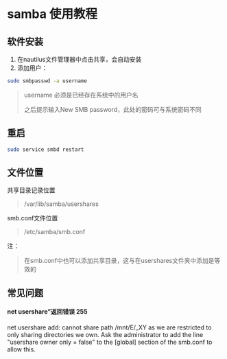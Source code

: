 # samba 使用教程

## 软件安装

1. 在nautilus文件管理器中点击共享，会自动安装
2. 添加用户：

```bash
sudo smbpasswd -a username
```

> username 必须是已经存在系统中的用户名
>
> 之后提示输入New SMB password，此处的密码可与系统密码不同

## 重启

```bash
sudo service smbd restart
```



## 文件位置

共享目录记录位置

> /var/lib/samba/usershares

smb.conf文件位置

> /etc/samba/smb.conf

注：

> 在smb.conf中也可以添加共享目录，这与在usershares文件夹中添加是等效的

## 常见问题

#### net usershare”返回错误 255

net usershare add: cannot share path /mnt/E/_XY as we are restricted to only sharing directories we own.
	Ask the administrator to add the line "usershare owner only = false" 
	to the [global] section of the smb.conf to allow this.

